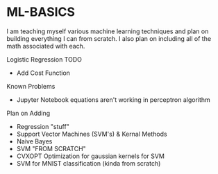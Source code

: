 # ML-BASICS

I am teaching myself various machine learning techniques and plan on building everything I can from scratch.
I also plan on including all of the math associated with each.

Logistic Regression TODO
 - Add Cost Function

Known Problems
 - Jupyter Notebook equations aren't working in perceptron algorithm

Plan on Adding
 - Regression "stuff"
 - Support Vector Machines (SVM's) & Kernal Methods
 - Naive Bayes
 - SVM "FROM SCRATCH"
 - CVXOPT Optimization for gaussian kernels for SVM
 - SVM for MNIST classification (kinda from scratch)
